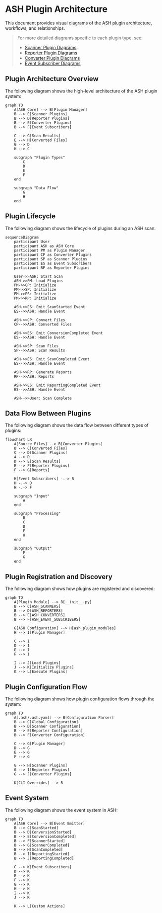 # ASH Plugin Architecture

This document provides visual diagrams of the ASH plugin architecture, workflows, and relationships.

> For more detailed diagrams specific to each plugin type, see:
> - [Scanner Plugin Diagrams](scanner-plugins-diagrams.md)
> - [Reporter Plugin Diagrams](reporter-plugins-diagrams.md)
> - [Converter Plugin Diagrams](converter-plugins-diagrams.md)
> - [Event Subscriber Diagrams](event-subscribers-diagrams.md)

## Plugin Architecture Overview

The following diagram shows the high-level architecture of the ASH plugin system:

```mermaid
graph TD
    A[ASH Core] --> B[Plugin Manager]
    B --> C[Scanner Plugins]
    B --> D[Reporter Plugins]
    B --> E[Converter Plugins]
    B --> F[Event Subscribers]

    C --> G[Scan Results]
    E --> H[Converted Files]
    G --> D
    H --> C

    subgraph "Plugin Types"
        C
        D
        E
        F
    end

    subgraph "Data Flow"
        G
        H
    end

```

## Plugin Lifecycle

The following diagram shows the lifecycle of plugins during an ASH scan:

```mermaid
sequenceDiagram
    participant User
    participant ASH as ASH Core
    participant PM as Plugin Manager
    participant CP as Converter Plugins
    participant SP as Scanner Plugins
    participant ES as Event Subscribers
    participant RP as Reporter Plugins

    User->>ASH: Start Scan
    ASH->>PM: Load Plugins
    PM->>CP: Initialize
    PM->>SP: Initialize
    PM->>ES: Initialize
    PM->>RP: Initialize

    ASH->>ES: Emit ScanStarted Event
    ES-->>ASH: Handle Event

    ASH->>CP: Convert Files
    CP-->>ASH: Converted Files

    ASH->>ES: Emit ConversionCompleted Event
    ES-->>ASH: Handle Event

    ASH->>SP: Scan Files
    SP-->>ASH: Scan Results

    ASH->>ES: Emit ScanCompleted Event
    ES-->>ASH: Handle Event

    ASH->>RP: Generate Reports
    RP-->>ASH: Reports

    ASH->>ES: Emit ReportingCompleted Event
    ES-->>ASH: Handle Event

    ASH-->>User: Scan Complete

```

## Data Flow Between Plugins

The following diagram shows the data flow between different types of plugins:

```mermaid
flowchart LR
    A[Source Files] --> B[Converter Plugins]
    B --> C[Converted Files]
    C --> D[Scanner Plugins]
    A --> D
    D --> E[Scan Results]
    E --> F[Reporter Plugins]
    F --> G[Reports]

    H[Event Subscribers] -.-> B
    H -.-> D
    H -.-> F

    subgraph "Input"
        A
    end

    subgraph "Processing"
        B
        C
        D
        E
        H
    end

    subgraph "Output"
        F
        G
    end

```

## Plugin Registration and Discovery

The following diagram shows how plugins are registered and discovered:

```mermaid
graph TD
    A[Plugin Module] --> B[__init__.py]
    B --> C[ASH_SCANNERS]
    B --> D[ASH_REPORTERS]
    B --> E[ASH_CONVERTERS]
    B --> F[ASH_EVENT_SUBSCRIBERS]

    G[ASH Configuration] --> H[ash_plugin_modules]
    H --> I[Plugin Manager]

    C --> I
    D --> I
    E --> I
    F --> I

    I --> J[Load Plugins]
    J --> K[Initialize Plugins]
    K --> L[Execute Plugins]

```

## Plugin Configuration Flow

The following diagram shows how plugin configuration flows through the system:

```mermaid
graph TD
    A[.ash/.ash.yaml] --> B[Configuration Parser]
    B --> C[Global Configuration]
    B --> D[Scanner Configuration]
    B --> E[Reporter Configuration]
    B --> F[Converter Configuration]

    C --> G[Plugin Manager]
    D --> G
    E --> G
    F --> G

    G --> H[Scanner Plugins]
    G --> I[Reporter Plugins]
    G --> J[Converter Plugins]

    K[CLI Overrides] --> B

```

## Event System

The following diagram shows the event system in ASH:

```mermaid
graph TD
    A[ASH Core] --> B[Event Emitter]
    B --> C[ScanStarted]
    B --> D[ConversionStarted]
    B --> E[ConversionCompleted]
    B --> F[ScannerStarted]
    B --> G[ScannerCompleted]
    B --> H[ScanCompleted]
    B --> I[ReportingStarted]
    B --> J[ReportingCompleted]

    C --> K[Event Subscribers]
    D --> K
    E --> K
    F --> K
    G --> K
    H --> K
    I --> K
    J --> K

    K --> L[Custom Actions]

```